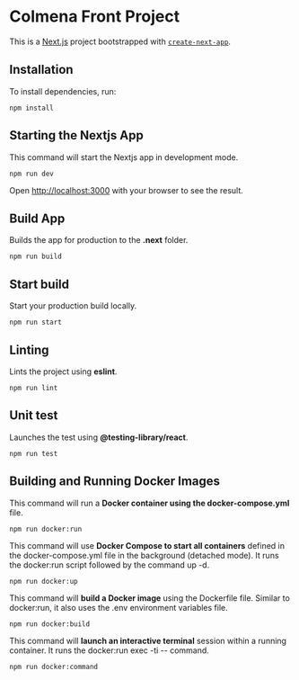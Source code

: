 # Colmena Front Project
This is a [Next.js](https://nextjs.org/) project bootstrapped with [`create-next-app`](https://github.com/vercel/next.js/tree/canary/packages/create-next-app).


## Installation
To install dependencies, run:

```
npm install
```

## Starting the Nextjs App
This command will start the Nextjs app in development mode.

```
npm run dev
```

Open [http://localhost:3000](http://localhost:3000) with your browser to see the result.


## Build App
Builds the app for production to the **.next** folder.

```
npm run build
```

## Start build
Start your production build locally.

```
npm run start
```

## Linting
Lints the project using **eslint**.

```
npm run lint
```

## Unit test
Launches the test using **@testing-library/react**.

```
npm run test
```

## Building and Running Docker Images
This command will run a **Docker container using the docker-compose.yml** file.

```
npm run docker:run
```

This command will use **Docker Compose to start all containers** defined in the docker-compose.yml file in the background (detached mode). It runs the docker:run script followed by the command up -d.

```
npm run docker:up
```

This command will **build a Docker image** using the Dockerfile file. Similar to docker:run, it also uses the .env environment variables file.
```
npm run docker:build
```

This command will **launch an interactive terminal** session within a running container. It runs the docker:run exec -ti -- command.
```
npm run docker:command
```
